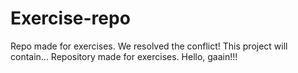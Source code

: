 # Exercise-repo
Repo made for exercises.
We resolved the conflict!
This project will contain...
Repository made for exercises.
Hello, gaain!!!
